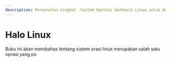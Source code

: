 ```yaml
---
description: Perkenalan singkat  Sistem Operasi berbasis Linux untuk Developer
---
```


# Halo Linux

Buku ini akan membahas tentang sistem orasi linux merupakan salah satu oprasi yang po
